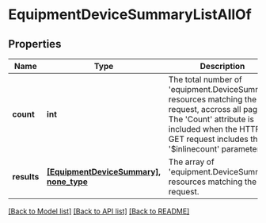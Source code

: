 # EquipmentDeviceSummaryListAllOf

## Properties
Name | Type | Description | Notes
------------ | ------------- | ------------- | -------------
**count** | **int** | The total number of &#39;equipment.DeviceSummary&#39; resources matching the request, accross all pages. The &#39;Count&#39; attribute is included when the HTTP GET request includes the &#39;$inlinecount&#39; parameter. | [optional] 
**results** | [**[EquipmentDeviceSummary], none_type**](EquipmentDeviceSummary.md) | The array of &#39;equipment.DeviceSummary&#39; resources matching the request. | [optional] 

[[Back to Model list]](../README.md#documentation-for-models) [[Back to API list]](../README.md#documentation-for-api-endpoints) [[Back to README]](../README.md)


